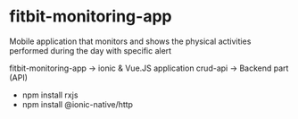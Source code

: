 # fitbit-monitoring-app
Mobile application that monitors and shows the physical activities performed during the day with specific alert

fitbit-monitoring-app -> ionic & Vue.JS application
crud-api -> Backend part (API)





- npm install rxjs
- npm install @ionic-native/http